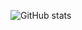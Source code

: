 ![GitHub stats](https://github-readme-stats.vercel.app/api?username=ardhii-m&show_icons=true&theme=nord)
